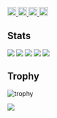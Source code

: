 <p align="left">
  <a href="https://github.com/FlqmeJP">
    <img height="20" src="https://komarev.com/ghpvc/?username=FlqmeJP" />
  </a>
  <a href="https://github.com/FlqmeJP">
    <img height="20" src="https://img.shields.io/github/followers/FlqmeJP?label=follow&logo=github&style=flat" />
  </a>
  <a href="http://qiita.com/FlqmeJP">
    <img height="20" src="https://qiita-badge.apiapi.app/s/FlqmeJP/posts.svg" />
  </a>
  <a href="http://qiita.com/FlqmeJP">
    <img height="20" src="https://qiita-badge.apiapi.app/s/FlqmeJP/contributions.svg" />
  </a>
</p>

## Stats
![](http://github-profile-summary-cards.vercel.app/api/cards/profile-details?username=FlqmeJP&theme=gruvbox)
![](http://github-profile-summary-cards.vercel.app/api/cards/repos-per-language?username=FlqmeJP&theme=gruvbox)
![](http://github-profile-summary-cards.vercel.app/api/cards/most-commit-language?username=FlqmeJP&theme=gruvbox)
![](http://github-profile-summary-cards.vercel.app/api/cards/stats?username=FlqmeJP&theme=gruvbox)
![](http://github-profile-summary-cards.vercel.app/api/cards/productive-time?username=FlqmeJP&theme=gruvbox&utcOffset=9)

## Trophy
![trophy](https://github-profile-trophy.vercel.app/?username=FlqmeJP&theme=gruvbox)

![](https://raw.githubusercontent.com/ユーザー名/リポジトリ名/output/github-contribution-grid-snake.svg)


